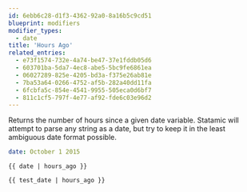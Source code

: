 ```yaml
---
id: 6ebb6c28-d1f3-4362-92a0-8a16b5c9cd51
blueprint: modifiers
modifier_types:
  - date
title: 'Hours Ago'
related_entries:
  - e73f1574-732e-4a74-be47-37e1fddb05d6
  - 603701ba-5da7-4ec8-abe5-5bc9fe6861ea
  - 06027289-825e-4205-bd3a-f375e26ab81e
  - 7ba53a64-0266-4752-af5b-282a40dd11fa
  - 6fcbfa5c-854e-4541-9955-505eca0d6bf7
  - 811c1cf5-797f-4e77-af92-fde6c03e96d2
---
```

Returns the number of hours since a given date variable. Statamic will attempt to parse any string as a date, but try to keep it in the least ambiguous date format possible.

```yaml
date: October 1 2015
```

```
{{ date | hours_ago }}
```

```html
{{ test_date | hours_ago }}
```